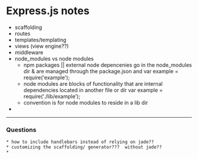 # Express.js notes  

  * scaffolding  
  * routes  
  * templates/templating  
  * views (view engine??)  
  * middleware  
  * node_modules vs node modules  
    * npm packages || external node depencenies go in the node_modules dir & are managed through the package.json  and var example = require('example');  
    * node modules are blocks of functionality that are internal dependencies located in another file or dir  var example = require('./lib/example');  
    * convention is for node modules to reside in a lib dir  
  *   
    
---  

### Questions  

    * how to include handlebars instead of relying on jade??  
    * customizing the scaffolding/ generator???  without jade??  
    * 

